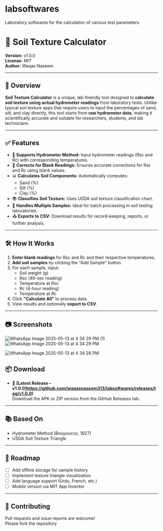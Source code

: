 # labsoftwares
Laboratory softwares for the calculation of various  test parameters
# 🌱 Soil Texture Calculator

**Version:** v1.0.0  
**License:** MIT  
**Author:** Waqas Naseem

---

## 📘 Overview

**Soil Texture Calculator** is a unique, lab-friendly tool designed to **calculate soil texture using actual hydrometer readings** from laboratory tests. Unlike typical soil texture apps that require users to input the percentages of sand, silt, and clay directly, this tool starts from **raw hydrometer data**, making it scientifically accurate and suitable for researchers, students, and lab technicians.

---

## ✅ Features

- 🔬 **Supports Hydrometer Method:** Input hydrometer readings (Rsc and Rc) with corresponding temperatures.
- 🧪 **Corrects for Blank Readings:** Ensures accurate corrections for Rsc and Rc using blank values.
- 📊 **Calculates Soil Components:** Automatically computes:
  - Sand (%)
  - Silt (%)
  - Clay (%)
- 📚 **Classifies Soil Texture:** Uses USDA soil texture classification chart.
- 🔁 **Handles Multiple Samples:** Ideal for batch processing in soil testing laboratories.
- 📤 **Exports to CSV:** Download results for record-keeping, reports, or further analysis.

---

## 🛠 How It Works

1. **Enter blank readings** for Rsc and Rc and their respective temperatures.
2. **Add soil samples** by clicking the "Add Sample" button.
3. For each sample, input:
   - Soil weight (g)
   - Rsc (40-sec reading)
   - Temperature at Rsc
   - Rc (4-hour reading)
   - Temperature at Rc
4. Click **"Calculate All"** to process data.
5. View results and optionally **export to CSV**.

---

## 📷 Screenshots
![WhatsApp Image 2025-05-13 at 4 34 29 PM (1)](https://github.com/user-attachments/assets/446794a0-4673-4b10-9767-0f5c3c3bc978)
![WhatsApp Image 2025-05-13 at 4 34 29 PM](https://github.com/user-attachments/assets/a4e7161d-2e53-443d-8007-969ce29bcd2b)

![WhatsApp Image 2025-05-13 at 4 34 28 PM](https://github.com/user-attachments/assets/31618146-ff6b-477f-b777-d296c22f575a)




## 📦 Download

- 🔗 **[Latest Release – v1.0.0]https://github.com/waqasnaseem313/labsoftwares/releases/tag/v1.0.0)**  
  Download the APK or ZIP version from the GitHub Releases tab.

---

## 📚 Based On

- Hydrometer Method (Bouyoucos, 1927)
- USDA Soil Texture Triangle

---

## 🚧 Roadmap

- [ ] Add offline storage for sample history
- [ ] Implement texture triangle visualization
- [ ] Add language support (Urdu, French, etc.)
- [ ] Mobile version via MIT App Inventor

---

## 🤝 Contributing

Pull requests and issue reports are welcome!  
Please fork the repository 

